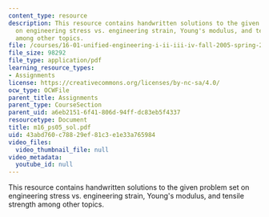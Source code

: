 ```yaml
---
content_type: resource
description: This resource contains handwritten solutions to the given problem set
  on engineering stress vs. engineering strain, Young's modulus, and tensile strength
  among other topics.
file: /courses/16-01-unified-engineering-i-ii-iii-iv-fall-2005-spring-2006/43abd760c78829ef81c3e1e33a765984_m16_ps05_sol.pdf
file_size: 98292
file_type: application/pdf
learning_resource_types:
- Assignments
license: https://creativecommons.org/licenses/by-nc-sa/4.0/
ocw_type: OCWFile
parent_title: Assignments
parent_type: CourseSection
parent_uid: a6eb2151-6f41-806d-94ff-dc83eb5f4337
resourcetype: Document
title: m16_ps05_sol.pdf
uid: 43abd760-c788-29ef-81c3-e1e33a765984
video_files:
  video_thumbnail_file: null
video_metadata:
  youtube_id: null
---
```

This resource contains handwritten solutions to the given problem set on engineering stress vs. engineering strain, Young's modulus, and tensile strength among other topics.